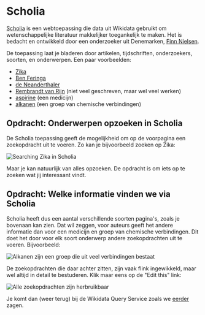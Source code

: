 # Scholia

[Scholia](https://scholia.toolforge.org/) is een webtoepassing die data uit Wikidata gebruikt om wetenschappelijke
literatuur makkelijker toegankelijk te maken. Het is bedacht en ontwikkeld door een onderzoeker uit Denemarken,
[Finn Nielsen](https://scholia.toolforge.org/author/Q20980928).

De toepassing laat je bladeren door artikelen, tijdschriften, onderzoekers, soorten, en onderwerpen. Een paar voorbeelden:

* [Zika](https://scholia.toolforge.org/disease/Q8071861)
* [Ben Feringa](https://scholia.toolforge.org/author/Q3259614)
* [de Neanderthaler](https://scholia.toolforge.org/taxon/Q40171)
* [Rembrandt van Rijn](https://scholia.toolforge.org/author/Q5598) (niet veel geschreven, maar wel veel werken)
* [aspirine](https://scholia.toolforge.org/chemical/Q18216) (een medicijn)
* [alkanen](https://scholia.toolforge.org/chemical-class/Q41581) (een groep van chemische verbindingen)

## Opdracht: Onderwerpen opzoeken in Scholia

De Scholia toepassing geeft de mogelijkheid om op de voorpagina een zoekopdracht uit te voeren.
Zo kan je bijvoorbeeld zoeken op Zika:

![Searching Zika in Scholia](scholia_zika.png)

Maar je kan natuurlijk van alles opzoeken. De opdracht is om iets op te zoeken wat jij interessant vindt.

## Opdracht: Welke informatie vinden we via Scholia

Scholia heeft dus een aantal verschillende soorten pagina's, zoals je bovenaan kan zien. Dat wil zeggen,
voor auteurs geeft het andere informatie dan voor een medicijn en groep van chemische verbindingen.
Dit doet het door voor elk soort onderwerp andere zoekopdrachten uit te voeren. Bijvoorbeeld:

![Alkanen zijn een groep die uit veel verbindingen bestaat](Screenshot_20180323_162846.png)

De zoekopdrachten die daar achter zitten, zijn vaak flink ingewikkeld, maar wel altijd in detail te
bestuderen. Klik maar eens op de "Edit this" link:

![Alle zoekopdrachten zijn herbruikbaar](Screenshot_20180323_163537.png)

Je komt dan (weer terug) bij de Wikidata Query Service zoals we [eerder](opdracht2.md) zagen.
